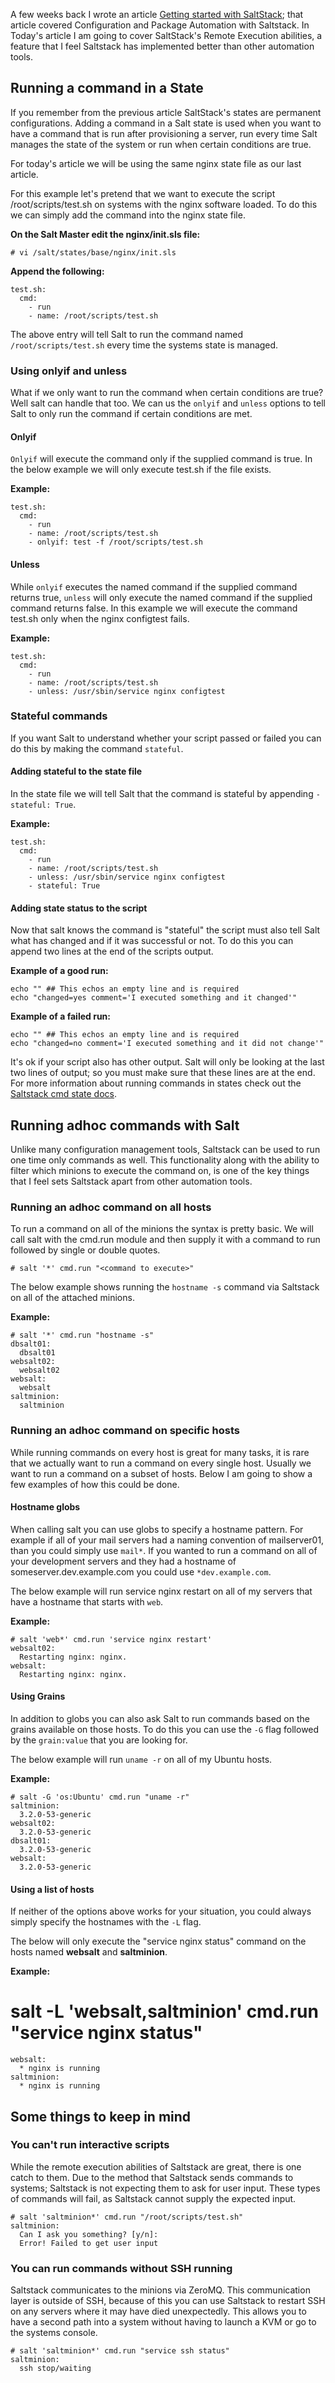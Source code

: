 
A few weeks back I wrote an article [Getting started with SaltStack](http://bencane.com/2013/09/03/getting-started-with-saltstack-by-example-automatically-installing-nginx/); that article covered Configuration and Package Automation with Saltstack. In Today's article I am going to cover SaltStack's Remote Execution abilities, a feature that I feel Saltstack has implemented better than other automation tools.

## Running a command in a State

If you remember from the previous article SaltStack's states are permanent configurations. Adding a command in a Salt state is used when you want to have a command that is run after provisioning a server, run every time Salt manages the state of the system or run when certain conditions are true.

For today's article we will be using the same nginx state file as our last article.

For this example let's pretend that we want to execute the script /root/scripts/test.sh on systems with the nginx software loaded. To do this we can simply add the command into the nginx state file.

**On the Salt Master edit the nginx/init.sls file:**

    # vi /salt/states/base/nginx/init.sls

**Append the following:**

    test.sh:
      cmd:
        - run
        - name: /root/scripts/test.sh

The above entry will tell Salt to run the command named `/root/scripts/test.sh` every time the systems state is managed.

### Using onlyif and unless

What if we only want to run the command when certain conditions are true? Well salt can handle that too. We can us the `onlyif` and `unless` options to tell Salt to only run the command if certain conditions are met.

#### Onlyif

`Onlyif` will execute the command only if the supplied command is true. In the below example we will only execute test.sh if the file exists.

**Example:**

    test.sh:
      cmd:
        - run
        - name: /root/scripts/test.sh
        - onlyif: test -f /root/scripts/test.sh

#### Unless

While `onlyif` executes the named command if the supplied command returns true, `unless` will only execute the named command if the supplied command returns false. In this example we will execute the command test.sh only when the nginx configtest fails.

**Example:**

    test.sh:
      cmd:
        - run
        - name: /root/scripts/test.sh
        - unless: /usr/sbin/service nginx configtest

### Stateful commands

If you want Salt to understand whether your script passed or failed you can do this by making the command `stateful`.

#### Adding stateful to the state file

In the state file we will tell Salt that the command is stateful by appending `- stateful: True`.

**Example:**

    test.sh:
      cmd:
        - run
        - name: /root/scripts/test.sh
        - unless: /usr/sbin/service nginx configtest
        - stateful: True

#### Adding state status to the script

Now that salt knows the command is "stateful" the script must also tell Salt what has changed and if it was successful or not. To do this you can append two lines at the end of the scripts output.

**Example of a good run:**

    echo "" ## This echos an empty line and is required
    echo "changed=yes comment='I executed something and it changed'"

**Example of a failed run:**

    echo "" ## This echos an empty line and is required
    echo "changed=no comment='I executed something and it did not change'"

It's ok if your script also has other output. Salt will only be looking at the last two lines of output; so you must make sure that these lines are at the end. For more information about running commands in states check out the [Saltstack cmd state docs](http://docs.saltstack.com/ref/states/all/salt.states.cmd.html#execution-of-arbitrary-commands).

## Running adhoc commands with Salt

Unlike many configuration management tools, Saltstack can be used to run one time only commands as well. This functionality along with the ability to filter which minions to execute the command on, is one of the key things that I feel sets Saltstack apart from other automation tools.

### Running an adhoc command on all hosts

To run a command on all of the minions the syntax is pretty basic. We will call salt with the cmd.run module and then supply it with a command to run followed by single or double quotes.

    # salt '*' cmd.run "<command to execute>"

The below example shows running the `hostname -s` command via Saltstack on all of the attached minions.

**Example:**

    # salt '*' cmd.run "hostname -s"
    dbsalt01:
      dbsalt01
    websalt02:
      websalt02
    websalt:
      websalt
    saltminion:
      saltminion

### Running an adhoc command on specific hosts

While running commands on every host is great for many tasks, it is rare that we actually want to run a command on every single host. Usually we want to run a command on a subset of hosts. Below I am going to show a few examples of how this could be done.

#### Hostname globs

When calling salt you can use globs to specify a hostname pattern. For example if all of your mail servers had a naming convention of mailserver01, than you could simply use `mail*`. If you wanted to run a command on all of your development servers and they had a hostname of someserver.dev.example.com you could use `*dev.example.com`.

The below example will run service nginx restart on all of my servers that have a hostname that starts with `web`.

**Example:**

    # salt 'web*' cmd.run 'service nginx restart'
    websalt02:
      Restarting nginx: nginx.
    websalt:
      Restarting nginx: nginx.

#### Using Grains

In addition to globs you can also ask Salt to run commands based on the grains available on those hosts. To do this you can use the `-G` flag followed by the `grain:value` that you are looking for.

The below example will run `uname -r` on all of my Ubuntu hosts.

**Example:**

    # salt -G 'os:Ubuntu' cmd.run "uname -r"
    saltminion:
      3.2.0-53-generic
    websalt02:
      3.2.0-53-generic
    dbsalt01:
      3.2.0-53-generic
    websalt:
      3.2.0-53-generic

#### Using a list of hosts

If neither of the options above works for your situation, you could always simply specify the hostnames with the `-L` flag.

The below will only execute the "service nginx status" command on the hosts named **websalt** and **saltminion**.

**Example:**

  # salt -L 'websalt,saltminion' cmd.run "service nginx status"
    websalt:
      * nginx is running
    saltminion:
      * nginx is running

## Some things to keep in mind

### You can't run interactive scripts

While the remote execution abilities of Saltstack are great, there is one catch to them. Due to the method that Saltstack sends commands to systems; Saltstack is not expecting them to ask for user input. These types of commands will fail, as Saltstack cannot supply the expected input.

    # salt 'saltminion*' cmd.run "/root/scripts/test.sh"
    saltminion:
      Can I ask you something? [y/n]:
      Error! Failed to get user input

### You can run commands without SSH running

Saltstack communicates to the minions via ZeroMQ. This communication layer is outside of SSH, because of this you can use Saltstack to restart SSH on any servers where it may have died unexpectedly. This allows you to have a second path into a system without having to launch a KVM or go to the systems console.

    # salt 'saltminion*' cmd.run "service ssh status"
    saltminion:
      ssh stop/waiting
